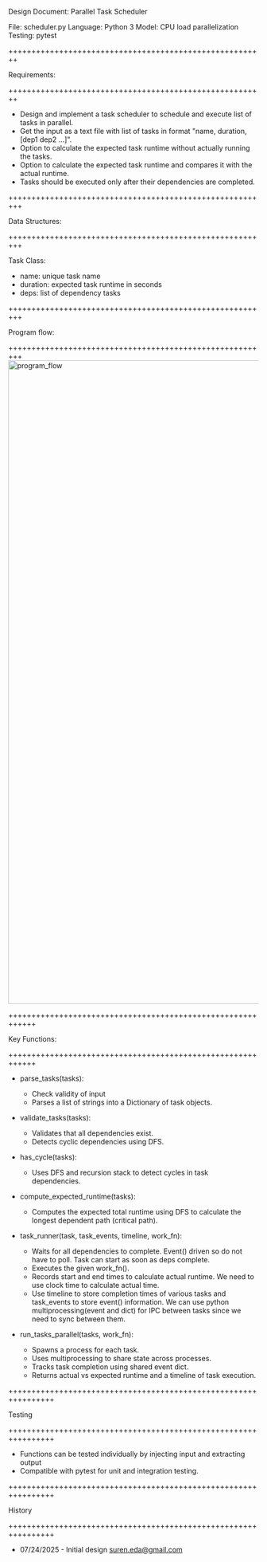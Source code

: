 Design Document: Parallel Task Scheduler

File:		scheduler.py
Language:	Python 3
Model:      CPU load parallelization
Testing:	pytest

++++++++++++++++++++++++++++++++++++++++++++++++++++++++

Requirements:

++++++++++++++++++++++++++++++++++++++++++++++++++++++++
* Design and implement a task scheduler to schedule and execute list of tasks in parallel.
* Get the input as a text file with list of tasks in format "name, duration, [dep1 dep2 ...]".
* Option to calculate the expected task runtime without actually running the tasks.
* Option to calculate the expected task runtime and compares it with the actual runtime.
* Tasks should be executed only after their dependencies are completed.

+++++++++++++++++++++++++++++++++++++++++++++++++++++++++

Data Structures:

+++++++++++++++++++++++++++++++++++++++++++++++++++++++++

Task Class:
- name: unique task name
- duration: expected task runtime in seconds
- deps: list of dependency tasks

+++++++++++++++++++++++++++++++++++++++++++++++++++++++++

Program flow:

+++++++++++++++++++++++++++++++++++++++++++++++++++++++++
<img width="633" height="1292" alt="program_flow" src="https://github.com/user-attachments/assets/9ad156a1-92c3-46b9-b7bf-349b84975835" />



++++++++++++++++++++++++++++++++++++++++++++++++++++++++++++

Key Functions:

++++++++++++++++++++++++++++++++++++++++++++++++++++++++++++

* parse_tasks(tasks):
   - Check validity of input
   - Parses a list of strings into a Dictionary of task objects.

* validate_tasks(tasks):
   - Validates that all dependencies exist.
   - Detects cyclic dependencies using DFS.

* has_cycle(tasks):
   - Uses DFS and recursion stack to detect cycles in task dependencies.

* compute_expected_runtime(tasks):
   - Computes the expected total runtime using DFS to calculate the longest dependent path (critical path).

* task_runner(task, task_events, timeline, work_fn):
   - Waits for all dependencies to complete. Event() driven so do not have to poll. Task can start as soon as deps complete.
   - Executes the given work_fn().
   - Records start and end times to calculate actual runtime. We need to use clock time to calculate actual time.
   - Use timeline to store completion times of various tasks and task_events to store event() information.
     We can use python multiprocessing(event and dict) for IPC between tasks since we need to sync between them.

* run_tasks_parallel(tasks, work_fn):
   - Spawns a process for each task.
   - Uses multiprocessing to share state across processes.
   - Tracks task completion using shared event dict.
   - Returns actual vs expected runtime and a timeline of task execution.

++++++++++++++++++++++++++++++++++++++++++++++++++++++++++++++++

Testing

++++++++++++++++++++++++++++++++++++++++++++++++++++++++++++++++
* Functions can be tested individually by injecting input and extracting output
* Compatible with pytest for unit and integration testing.

++++++++++++++++++++++++++++++++++++++++++++++++++++++++++++++++

History

++++++++++++++++++++++++++++++++++++++++++++++++++++++++++++++++
* 07/24/2025 - Initial design suren.eda@gmail.com
